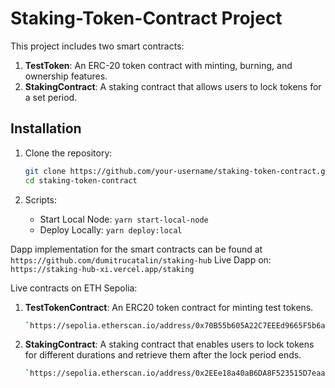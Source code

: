 # Staking-Token-Contract Project

This project includes two smart contracts:

1. **TestToken**: An ERC-20 token contract with minting, burning, and ownership features.
2. **StakingContract**: A staking contract that allows users to lock tokens for a set period.

## Installation

1. Clone the repository:

   ```bash
   git clone https://github.com/your-username/staking-token-contract.git
   cd staking-token-contract

   ```

2. Scripts:
   - Start Local Node: `yarn start-local-node`
   - Deploy Locally: `yarn deploy:local`

Dapp implementation for the smart contracts can be found at `https://github.com/dumitrucatalin/staking-hub`
Live Dapp on: `https://staking-hub-xi.vercel.app/staking`

Live contracts on ETH Sepolia:

1. **TestTokenContract**: An ERC20 token contract for minting test tokens.

   ```bash
   `https://sepolia.etherscan.io/address/0x70B55b605A22C7EEEd9665F5b6a71070Ec490D1d`
   ```

2. **StakingContract**: A staking contract that enables users to lock tokens for different durations and retrieve them after the lock period ends.

   ```bash
   `https://sepolia.etherscan.io/address/0x2EEe18a40aB6DA8F523515D7eaa884AF5A7aB051`
   ```
